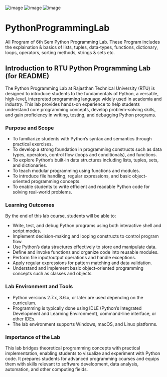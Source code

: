 ![image](https://github.com/user-attachments/assets/88555ffe-a2fa-4460-be76-f0acbf4e4411)
![image](https://github.com/user-attachments/assets/9ab7d0c8-b387-42cc-bd24-597fc0f90ac6)
![image](https://github.com/user-attachments/assets/8d107bb7-0ed2-4417-868d-93d3884407dd)
# PythonProgrammingLab
All Program of 6th Sem Python Programming Lab. These Program includes the explaination & basics of lists, tuples, data-types, functions, dictionary, loops, operators, sorting methods, strings & sets etc.
## Introduction to RTU Python Programming Lab (for README)
The Python Programming Lab at Rajasthan Technical University (RTU) is designed to introduce students to the fundamentals of Python, a versatile, high-level, interpreted programming language widely used in academia and industry. This lab provides hands-on experience to help students understand core programming concepts, develop problem-solving skills, and gain proficiency in writing, testing, and debugging Python programs.

### Purpose and Scope
- To familiarize students with Python’s syntax and semantics through practical exercises.
- To develop a strong foundation in programming constructs such as data types, operators, control flow (loops and conditionals), and functions.
- To explore Python’s built-in data structures including lists, tuples, sets, and dictionaries.
- To teach modular programming using functions and modules.
- To introduce file handling, regular expressions, and basic object-oriented programming concepts.
- To enable students to write efficient and readable Python code for solving real-world problems.

### Learning Outcomes
By the end of this lab course, students will be able to:
- Write, test, and debug Python programs using both interactive shell and script modes.
- Implement decision-making and looping constructs to control program flow.
- Use Python’s data structures effectively to store and manipulate data.
- Define and invoke functions and organize code into reusable modules.
- Perform file input/output operations and handle exceptions.
- Apply regular expressions for pattern matching and data validation.
- Understand and implement basic object-oriented programming concepts such as classes and objects.

### Lab Environment and Tools
- Python versions 2.7.x, 3.6.x, or later are used depending on the curriculum.
- Programming is typically done using IDLE (Python’s Integrated Development and Learning Environment), command-line interface, or other IDEs.
- The lab environment supports Windows, macOS, and Linux platforms.

### Importance of the Lab
This lab bridges theoretical programming concepts with practical implementation, enabling students to visualize and experiment with Python code. It prepares students for advanced programming courses and equips them with skills relevant to software development, data analysis, automation, and other computing fields.
